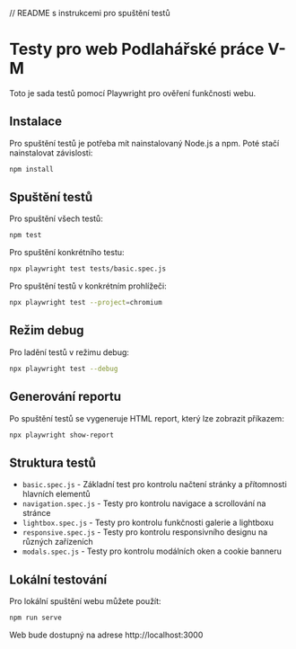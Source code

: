 // README s instrukcemi pro spuštění testů
# Testy pro web Podlahářské práce V-M

Toto je sada testů pomocí Playwright pro ověření funkčnosti webu.

## Instalace

Pro spuštění testů je potřeba mít nainstalovaný Node.js a npm. Poté stačí nainstalovat závislosti:

```bash
npm install
```

## Spuštění testů

Pro spuštění všech testů:

```bash
npm test
```

Pro spuštění konkrétního testu:

```bash
npx playwright test tests/basic.spec.js
```

Pro spuštění testů v konkrétním prohlížeči:

```bash
npx playwright test --project=chromium
```

## Režim debug

Pro ladění testů v režimu debug:

```bash
npx playwright test --debug
```

## Generování reportu

Po spuštění testů se vygeneruje HTML report, který lze zobrazit příkazem:

```bash
npx playwright show-report
```

## Struktura testů

- `basic.spec.js` - Základní test pro kontrolu načtení stránky a přítomnosti hlavních elementů
- `navigation.spec.js` - Testy pro kontrolu navigace a scrollování na stránce
- `lightbox.spec.js` - Testy pro kontrolu funkčnosti galerie a lightboxu
- `responsive.spec.js` - Testy pro kontrolu responsivního designu na různých zařízeních
- `modals.spec.js` - Testy pro kontrolu modálních oken a cookie banneru

## Lokální testování

Pro lokální spuštění webu můžete použít:

```bash
npm run serve
```

Web bude dostupný na adrese http://localhost:3000